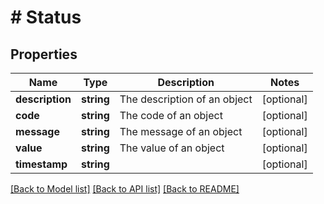 # # Status

## Properties

Name | Type | Description | Notes
------------ | ------------- | ------------- | -------------
**description** | **string** | The description of an object | [optional]
**code** | **string** | The code of an object | [optional]
**message** | **string** | The message of an object | [optional]
**value** | **string** | The value of an object | [optional]
**timestamp** | **string** |  | [optional]

[[Back to Model list]](../../README.md#models) [[Back to API list]](../../README.md#endpoints) [[Back to README]](../../README.md)
